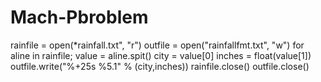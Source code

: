 # Mach-Pbroblem
rainfile = open(*rainfall.txt", "r") outfile = open("rainfallfmt.txt", "w") for aline in rainfile; value = aline.spit() city = value[0] inches = float(value[1]) outfile.write("%+25s %5.1" % (city,inches)) rainfile.close() outfile.close()
